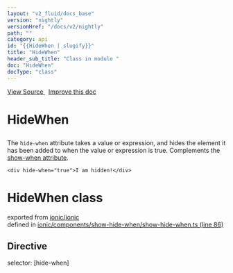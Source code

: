 ```yaml
---
layout: "v2_fluid/docs_base"
version: "nightly"
versionHref: "/docs/v2/nightly"
path: ""
category: api
id: "{{HideWhen | slugify}}"
title: "HideWhen"
header_sub_title: "Class in module "
doc: "HideWhen"
docType: "class"
---
```




<div class="improve-docs">
  <a href='http://github.com/driftyco/ionic2/tree/master/ionic/components/show-hide-when/show-hide-when.ts#L85'>
    View Source
  </a>
  &nbsp;
  <a href='http://github.com/driftyco/ionic2/edit/master/ionic/components/show-hide-when/show-hide-when.ts#L85'>
    Improve this doc
  </a>

  <!-- TODO(drewrygh, perrygovier): render this block in the correct location, markup identical to component docs -->

</div>




<h1 class="api-title">

  HideWhen



</h1>





<p>The <code>hide-when</code> attribute takes a value or expression, and hides the element it has been added to when
the value or expression is true. Complements the <a href="../ShowWhen">show-when attribute</a>.</p>





<pre><code class="lang-html">&lt;div hide-when=&quot;true&quot;&gt;I am hidden!&lt;/div&gt;
</code></pre>




<h1 class="class export">HideWhen <span class="type">class</span></h1>
<p class="module">exported from <a href='undefined'>ionic/ionic</a><br/>
defined in <a href="https://github.com/driftyco/ionic2/tree/master/ionic/components/show-hide-when/show-hide-when.ts#L86-L120">ionic/components/show-hide-when/show-hide-when.ts (line 86)</a>
</p>
<h2>Directive</h2>
  <span>selector: [hide-when]</span>






